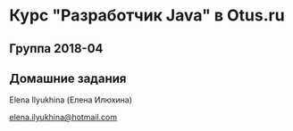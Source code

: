 # Курс "Разработчик Java" в Otus.ru
## Группа 2018-04
## Домашние задания

Elena Ilyukhina (Елена Илюхина)

elena.ilyukhina@hotmail.com
